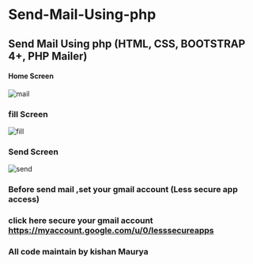 # Send-Mail-Using-php
## Send Mail Using php (HTML, CSS, BOOTSTRAP 4+, PHP Mailer)

#### Home Screen

![mail](https://user-images.githubusercontent.com/45098599/79381041-fae2dd00-7f7e-11ea-8c54-2663f223be67.png)

### fill Screen

![fill](https://user-images.githubusercontent.com/45098599/79381320-704ead80-7f7f-11ea-8573-b77924fea542.png)

### Send Screen

![send](https://user-images.githubusercontent.com/45098599/79381050-fe766400-7f7e-11ea-9c13-96bc46c6ce4c.png)



### Before send mail ,set your gmail account (Less secure app access)
### click here secure your gmail account https://myaccount.google.com/u/0/lesssecureapps


### All code maintain by kishan Maurya
